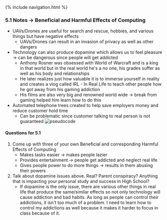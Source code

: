 {% include navigation.html %}
### 5.1 Notes -> Beneficial and Harmful Effects of Computing
* UAVs/Drones are useful for search and rescue, hobbies, and various things but have negative effects
    * UAVs/Drones can result in an invasion of privacy as well as other dangers
* Technology can also produce dopamine which allows us to feel pleasure -> can be dangerous since people will get addicted
    * Anthony Rosner was obsessed with World of Warcraft and is a king in that world but in the real world he's a no one, his grades suffer as well as his body and relationships
    * He later realizes just how valuable it is to immerse yourself in reality and creates a vlog called IRL - In Real Life to teach other people how he got away from his gaming addiction
    * His films are also very big and renowned world wide -> break from gaming helped him learn how to do this
* Automated telephone trees created to help save employers money and reduce customer hold time
    * Can be problematic since customer talking to real person is not guaranteed
      ![pseudocode](https://github.com/nighthawkcoders/nighthawk_csp/raw/master/static/assets/flowchart.png)

#### Questions for 5.1
1. Come up with three of your own Beneficial and corresponding Harmful Effects of Computing
    * Makes tasks easier -> makes people lazier
    * Provides entertainment -> people get addicted and neglect real life
    * Gives people power to do more things -> results in them abusing their powers
2. Talk about dopamine issues above. Real? Parent conspiracy? Anything that is impacting your personal study and success in High School?
    * If dopamine is the only issue, there are various other things in real life that produce the same/similar effects so not only technology will cause addiction and bad habits. As long as people can control their addictions, it isn't too much of a problem. I need to learn how to control my addictions as well because it makes it harder to focus in class because of it.
